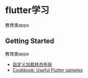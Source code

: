 # flutter学习

教育类appa

## Getting Started

教育类appa

- [自定义加载转态布局](https://blog.csdn.net/codekxx/article/details/101679865)
- [Cookbook: Useful Flutter samples](https://flutter.dev/docs/cookbook)
